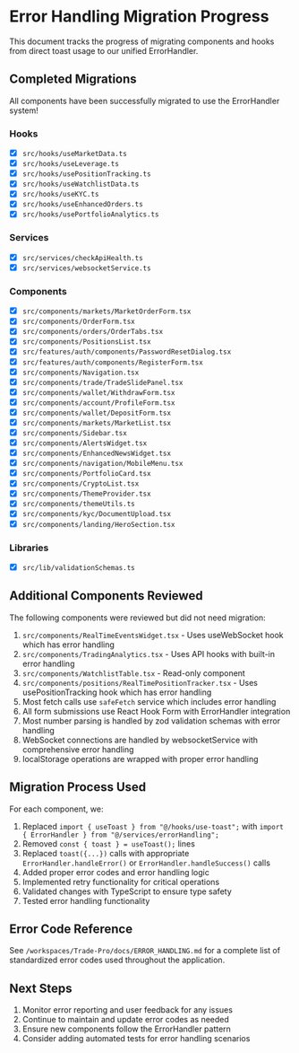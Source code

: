 # Error Handling Migration Progress

This document tracks the progress of migrating components and hooks from direct toast usage to our
unified ErrorHandler.

## Completed Migrations

All components have been successfully migrated to use the ErrorHandler system!

### Hooks

- [x] `src/hooks/useMarketData.ts`
- [x] `src/hooks/useLeverage.ts`
- [x] `src/hooks/usePositionTracking.ts`
- [x] `src/hooks/useWatchlistData.ts`
- [x] `src/hooks/useKYC.ts`
- [x] `src/hooks/useEnhancedOrders.ts`
- [x] `src/hooks/usePortfolioAnalytics.ts`

### Services

- [x] `src/services/checkApiHealth.ts`
- [x] `src/services/websocketService.ts`

### Components

- [x] `src/components/markets/MarketOrderForm.tsx`
- [x] `src/components/OrderForm.tsx`
- [x] `src/components/orders/OrderTabs.tsx`
- [x] `src/components/PositionsList.tsx`
- [x] `src/features/auth/components/PasswordResetDialog.tsx`
- [x] `src/features/auth/components/RegisterForm.tsx`
- [x] `src/components/Navigation.tsx`
- [x] `src/components/trade/TradeSlidePanel.tsx`
- [x] `src/components/wallet/WithdrawForm.tsx`
- [x] `src/components/account/ProfileForm.tsx`
- [x] `src/components/wallet/DepositForm.tsx`
- [x] `src/components/markets/MarketList.tsx`
- [x] `src/components/Sidebar.tsx`
- [x] `src/components/AlertsWidget.tsx`
- [x] `src/components/EnhancedNewsWidget.tsx`
- [x] `src/components/navigation/MobileMenu.tsx`
- [x] `src/components/PortfolioCard.tsx`
- [x] `src/components/CryptoList.tsx`
- [x] `src/components/ThemeProvider.tsx`
- [x] `src/components/themeUtils.ts`
- [x] `src/components/kyc/DocumentUpload.tsx`
- [x] `src/components/landing/HeroSection.tsx`

### Libraries

- [x] `src/lib/validationSchemas.ts`

## Additional Components Reviewed

The following components were reviewed but did not need migration:

1. `src/components/RealTimeEventsWidget.tsx` - Uses useWebSocket hook which has error handling
2. `src/components/TradingAnalytics.tsx` - Uses API hooks with built-in error handling
3. `src/components/WatchlistTable.tsx` - Read-only component
4. `src/components/positions/RealTimePositionTracker.tsx` - Uses usePositionTracking hook which has
   error handling
5. Most fetch calls use `safeFetch` service which includes error handling
6. All form submissions use React Hook Form with ErrorHandler integration
7. Most number parsing is handled by zod validation schemas with error handling
8. WebSocket connections are handled by websocketService with comprehensive error handling
9. localStorage operations are wrapped with proper error handling

## Migration Process Used

For each component, we:

1. Replaced `import { useToast } from "@/hooks/use-toast";` with
   `import { ErrorHandler } from "@/services/errorHandling";`
2. Removed `const { toast } = useToast();` lines
3. Replaced `toast({...})` calls with appropriate `ErrorHandler.handleError()` or
   `ErrorHandler.handleSuccess()` calls
4. Added proper error codes and error handling logic
5. Implemented retry functionality for critical operations
6. Validated changes with TypeScript to ensure type safety
7. Tested error handling functionality

## Error Code Reference

See `/workspaces/Trade-Pro/docs/ERROR_HANDLING.md` for a complete list of standardized error codes
used throughout the application.

## Next Steps

1. Monitor error reporting and user feedback for any issues
2. Continue to maintain and update error codes as needed
3. Ensure new components follow the ErrorHandler pattern
4. Consider adding automated tests for error handling scenarios

